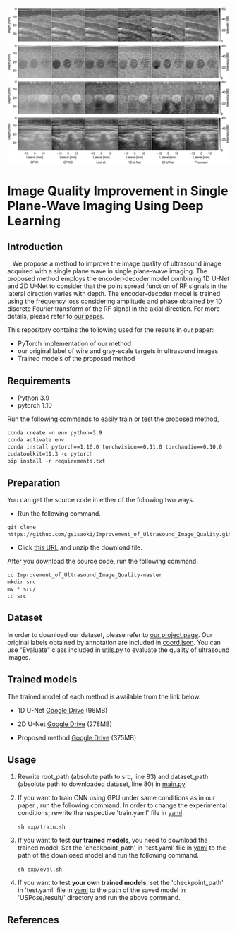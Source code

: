 <img src="figure/thumbnail.jpg">

# Image Quality Improvement in Single Plane-Wave Imaging Using Deep Learning

## Introduction
&nbsp;&nbsp;&nbsp;We propose a method to improve the image quality of ultrasound image acquired with a single plane wave in single plane-wave imaging.
The proposed method employs the encoder-decoder model combining 1D U-Net and 2D U-Net to consider that the point spread function of RF signals in the lateral direction varies with depth.
The encoder-decoder model is trained using the frequency loss considering amplitude and phase obtained by 1D discrete Fourier transform of the RF signal in the axial direction.
For more details, please refer to [our paper](https://github.com/gsisaoki/Improvement_of_Ultrasound_Image_Quality).

This repository contains the following used for the results in our paper:
- PyTorch implementation of our method
- our original label of wire and gray-scale targets in ultrasound images
- Trained models of the proposed method

## Requirements  
  * Python 3.9
  * pytorch 1.10

Run the following commands to easily train or test the proposed method,
```
conda create -n env python=3.9
conda activate env
conda install pytorch==1.10.0 torchvision==0.11.0 torchaudio==0.10.0 cudatoolkit=11.3 -c pytorch
pip install -r requirements.txt
```

## Preparation
You can get the source code in either of the following two ways.
- Run the following command.
```
git clone https://github.com/gsisaoki/Improvement_of_Ultrasound_Image_Quality.git
```
- Click [this URL](https://github.com/gsisaoki/Improvement_of_Ultrasound_Image_Quality/archive/refs/heads/master.zip) and unzip the download file.

After you download the source code, run the following command.
```
cd Improvement_of_Ultrasound_Image_Quality-master
mkdir src
mv * src/
cd src
```

## Dataset

In order to download our dataset, please refer to [our project page]().
Our original labels obtained by annotation are included in [coord.json](./coord.json).
You can use "Evaluate" class included in [utils.py](./utils.py) to evaluate the quality of ultrasound images.

## Trained models
The trained model of each method is available from the link below.

- 1D U-Net
[Google Drive](https://drive.google.com/file/d/14ThMXJwG1tyJHrZcN1hpOcVu58LXjyv6/view?usp=drive_link) (96MB)

- 2D U-Net
[Google Drive](https://drive.google.com/file/d/1pg47XUWWA1iEgsa1GzORKJQYDfn0K0cc/view?usp=drive_link) (278MB)

- Proposed method
[Google Drive](https://drive.google.com/file/d/1i5k8pl41aun3r3ihA79fIxEJeKdkiPLp/view?usp=drive_link) (375MB)


## Usage
1. Rewrite root_path (absolute path to src, line 83) and dataset_path (absolute path to downloaded dataset, line 80) in [main.py](./main.py).
2. If you want to train CNN using GPU under same conditions as in our paper , run the following command. In order to change the experimental conditions, rewrite the respective 'train.yaml' file in [yaml](./yaml).  

    `sh exp/train.sh`

3. If you want to test **our trained models**, you need to download the trained model. Set the 'checkpoint_path' in 'test.yaml' file in [yaml](./yaml) to the path of the downloaed model and run the following command.

    `sh exp/eval.sh`

4. If you want to test **your own trained models**, set the 'checkpoint_path' in 'test.yaml' file in [yaml](./yaml) to the path of the saved model in 'USPose/result/' directory and run the above command.

## References
